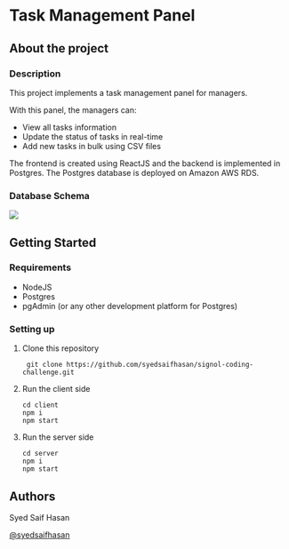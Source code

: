 # Task Management Panel


## About the project

### Description

This project implements a task management panel for managers.

With this panel, the managers can:
- View all tasks information
- Update the status of tasks in real-time
- Add new tasks in bulk using CSV files

The frontend is created using ReactJS and the backend is implemented in Postgres. The Postgres database is deployed on Amazon AWS RDS.

### Database Schema
![](../../Desktop/schema.drawio.png)
## Getting Started

### Requirements

* NodeJS
* Postgres
* pgAdmin (or any other development platform for Postgres)

### Setting up

1. Clone this repository
   ```
    git clone https://github.com/syedsaifhasan/signol-coding-challenge.git
    ```
2. Run the client side
    ```
    cd client
   npm i
    npm start
    ```
3. Run the server side
    ```
   cd server
   npm i
   npm start
    ```

## Authors

Syed Saif Hasan

[@syedsaifhasan](https://github.com/syedsaifhasan)
